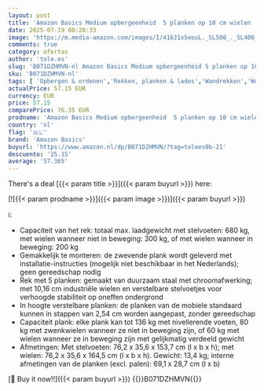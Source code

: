 ```yaml
---
layout: post
title: 'Amazon Basics Medium opbergeenheid  5 planken op 10 cm wielen  planken in hoogte verstelbaar en stelvoetjes  draagkracht maximaal 680 kg  chroom  35 6 x 76 2 x 164 5 cm  d x b x h '
date: 2025-07-19 00:20:33
image: 'https://m.media-amazon.com/images/I/416J1x5eouL._SL500_._SL400_.jpg'
comments: true
category: ofertas
author: 'tole.es'
slug: 'B071DZHMVN-nl Amazon Basics Medium opbergeenheid 5 planken op 10 cm...'
sku: 'B071DZHMVN-nl'
tags: [ 'Opbergen & ordenen','Rekken, planken & lades','Wandrekken','Wonen & keuken','amazon basics','🇳🇱', ]
actualPrice: 57.15 EUR
currency: EUR
price: 57.15
comparePrice: 76.35 EUR
prodname: 'Amazon Basics Medium opbergeenheid  5 planken op 10 cm wielen  planken in hoogte verstelbaar en stelvoetjes  draagkracht maximaal 680 kg  chroom  35 6 x 76 2 x 164 5 cm  d x b x h '
country: 'nl'
flag: '🇳🇱'
brand: 'Amazon Basics'
buyurl: 'https://www.amazon.nl/dp/B071DZHMVN/?tag=tolees0b-21'
descuento: '25.15'
average: '57.365'
---
```


There's a deal [{{< param title >}}]({{< param buyurl >}})  here:

[![{{< param prodname >}}]({{< param image >}})]({{< param buyurl >}})

ℹ️:

- Capaciteit van het rek: totaal max. laadgewicht met stelvoeten: 680 kg, met wielen wanneer niet in beweging: 300 kg, of met wielen wanneer in beweging: 200 kg
- Gemakkelijk te monteren: de zwevende plank wordt geleverd met installatie-instructies (mogelijk niet beschikbaar in het Nederlands); geen gereedschap nodig
- Rek met 5 planken: gemaakt van duurzaam staal met chroomafwerking; met 10,16 cm industriële wielen en verstelbare stelvoetjes voor verhoogde stabiliteit op oneffen ondergrond
- In hoogte verstelbare planken: de planken van de mobiele standaard kunnen in stappen van 2,54 cm worden aangepast, zonder gereedschap
- Capaciteit plank: elke plank kan tot 136 kg met nivellerende voeten, 80 kg met zwenkwielen wanneer ze niet in beweging zijn, of 60 kg met wielen wanneer ze in beweging zijn met gelijkmatig verdeeld gewicht
- Afmetingen: Met stelvoeten: 76,2 x 35,6 x 153,7 cm (l x b x h); met wielen: 76,2 x 35,6 x 164,5 cm (l x b x h). Gewicht: 13,4 kg; interne afmetingen van de planken (excl. palen): 69,1 x 28,7 cm (l x b)

[🛒 Buy it now!!]({{< param buyurl >}})
{{<world>}}B071DZHMVN{{</world>}}
